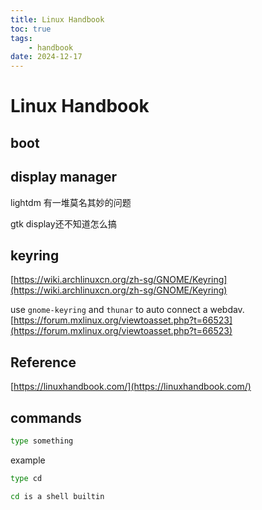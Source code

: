 ```yaml
---
title: Linux Handbook
toc: true
tags:
    - handbook
date: 2024-12-17
---
```


# Linux Handbook

## boot

## display manager

lightdm 有一堆莫名其妙的问题

gtk display还不知道怎么搞

## keyring

[https://wiki.archlinuxcn.org/zh-sg/GNOME/Keyring](https://wiki.archlinuxcn.org/zh-sg/GNOME/Keyring)

use `gnome-keyring` and `thunar` to auto connect a webdav.
[https://forum.mxlinux.org/viewtoasset.php?t=66523](https://forum.mxlinux.org/viewtoasset.php?t=66523)

## Reference

[https://linuxhandbook.com/](https://linuxhandbook.com/)

## commands

```sh
type something
```

example

```sh
type cd

cd is a shell builtin
```
